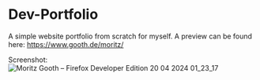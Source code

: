 # Dev-Portfolio
A simple website portfolio from scratch for myself.
A preview can be found here: https://www.gooth.de/moritz/

Screenshot:
![Moritz Gooth – Firefox Developer Edition 20 04 2024 01_23_17](https://github.com/Mori-TM/Dev-Portfolio/assets/55063400/7f0be195-39fd-4759-9b04-60e5ffedfa19)
